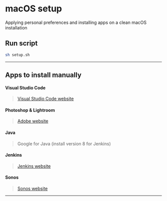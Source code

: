 # macOS setup
Applying personal preferences and installing apps on a clean macOS installation

## Run script
```sh
sh setup.sh
```
***
## Apps to install manually
#### Visual Studio Code
> [Visual Studio Code website](https://code.visualstudio.com/)

#### Photoshop & Lightroom
> [Adobe website](www.adobe.com/)

#### Java
> Google for Java (install version 8 for Jenkins)

#### Jenkins
> [Jenkins website](www.jenkins.io)

#### Sonos
> [Sonos website](www.sonos.com)
***





